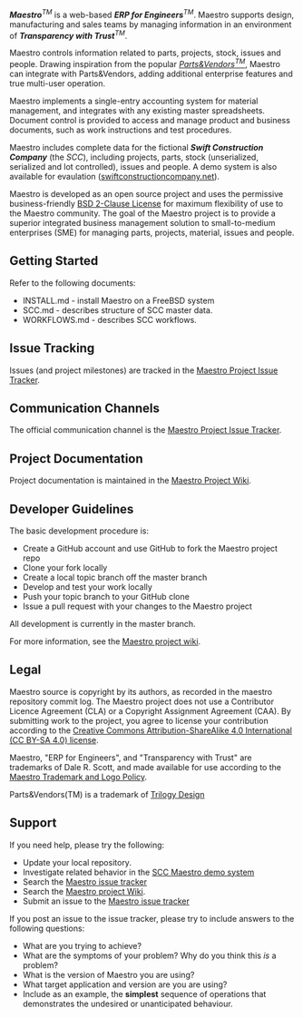 ***Maestro***<sup>*TM*</sup> is a web-based ***ERP for Engineers***<sup><em>TM</em></sup>. Maestro supports design, manufacturing and sales teams by managing information in an environment of ***Transparency with Trust***<sup><em>TM</em></sup>.</p> 

Maestro controls information related to parts, projects, stock, issues and people. Drawing inspiration from the popular [*Parts&Vendors*<sup>*TM*</sup>](http://www.trilogydesign.com/), Maestro can integrate with Parts&Vendors, adding additional enterprise features and true multi-user operation.

Maestro implements a single-entry accounting system for material management, and integrates with any existing master spreadsheets. Document control is provided to access and manage product and business documents, such as work instructions and test procedures.

Maestro includes complete data for the fictional ***Swift Construction Company*** (the *SCC*), including projects, parts, stock (unserialized, serialized and lot controlled), issues and people. A demo system is also available for evaulation ([swiftconstructioncompany.net](http://www.swiftconstructioncompany.net)). 

Maestro is developed as an open source project and uses the permissive business-friendly [BSD 2-Clause License](http://opensource.org/licenses/BSD-2-Clause) for maximum flexibility of use to the Maestro community. The goal of the Maestro project is to provide a superior integrated business management solution to small-to-medium enterprises (SME) for managing parts, projects, material, issues and people.

Getting Started
---------------
Refer to the following documents:

* INSTALL.md - install Maestro on a FreeBSD system
* SCC.md - describes structure of SCC master data. 
* WORKFLOWS.md - describes SCC workflows.

Issue Tracking
--------------
Issues (and project milestones) are tracked in the [Maestro Project Issue Tracker](https://github.com/dalers/maestro/issues).

Communication Channels
----------------------
The official communication channel is the [Maestro Project Issue Tracker](https://github.com/dalers/maestro/issues).

Project Documentation
----------------------
Project documentation is maintained in the [Maestro Project Wiki](https://github.com/dalers/maestro/wiki/).

Developer Guidelines
--------------------
The basic development procedure is:

* Create a GitHub account and use GitHub to fork the Maestro project repo
* Clone your fork locally
* Create a local topic branch off the master branch
* Develop and test your work locally
* Push your topic branch to your GitHub clone
* Issue a pull request with your changes to the Maestro project

All development is currently in the master branch.

For more information, see the [Maestro project wiki](https://github.com/dalers/maestro/wiki).

Legal
-----
Maestro source is copyright by its authors, as recorded in the maestro repository commit log. The Maestro project does not use a Contributor Licence Agreement (CLA) or a Copyright Assignment Agreement (CAA). By submitting work to the project, you agree to license your contribution according to the [Creative Commons Attribution-ShareAlike 4.0 International (CC BY-SA 4.0) license](http://creativecommons.org/licenses/by-sa/4.0/).

Maestro, "ERP for Engineers", and "Transparency with Trust" are trademarks of Dale R. Scott, and made available for use according to the [Maestro Trademark and Logo Policy](https://github.com/dalers/maestro/wiki/Trademark-and-logo-policy).

Parts&Vendors(TM) is a trademark of [Trilogy Design](http://www.trilogydesign.com/)


Support
-------
If you need help, please try the following:

* Update your local repository.
* Investigate related behavior in the [SCC Maestro demo system](http://www.swiftconstructioncompany.net)
* Search the [Maestro issue tracker](https://github.com/dalers/maestro/issues)
* Search the [Maestro project Wiki](https://github.com/dalers/maestro/wiki/).
* Submit an issue to the [Maestro issue tracker](https://github.com/dalers/maestro/issues)

If you post an issue to the issue tracker, please try to include answers to the following questions:

* What are you trying to achieve?
* What are the symptoms of your problem? Why do you think this *is* a problem?
* What is the version of Maestro you are using?
* What target application and version are you are using?
* Include as an example, the **simplest** sequence of operations that demonstrates the undesired or unanticipated behaviour.

